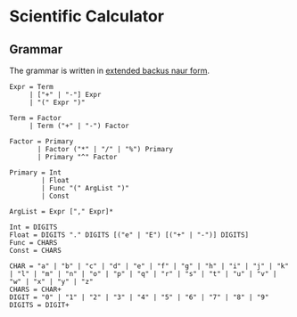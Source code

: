 # Scientific Calculator

## Grammar
The grammar is written in [extended backus naur form](https://en.wikipedia.org/wiki/Extended_Backus%E2%80%93Naur_form).
```
Expr = Term
     | ["+" | "-"] Expr
     | "(" Expr ")"

Term = Factor
     | Term ("+" | "-") Factor

Factor = Primary
       | Factor ("*" | "/" | "%") Primary
       | Primary "^" Factor

Primary = Int
        | Float
        | Func "(" ArgList ")"
        | Const

ArgList = Expr ["," Expr]*

Int = DIGITS
Float = DIGITS "." DIGITS [("e" | "E") [("+" | "-")] DIGITS]
Func = CHARS
Const = CHARS

CHAR = "a" | "b" | "c" | "d" | "e" | "f" | "g" | "h" | "i" | "j" | "k" | "l" | "m" | "n" | "o" | "p" | "q" | "r" | "s" | "t" | "u" | "v" | "w" | "x" | "y" | "z"
CHARS = CHAR+
DIGIT = "0" | "1" | "2" | "3" | "4" | "5" | "6" | "7" | "8" | "9"
DIGITS = DIGIT+
```
